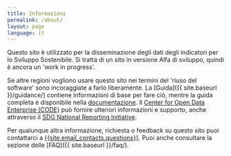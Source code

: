 ```yaml
---
title: Informazioni
permalink: /about/
layout: page
language: it
---
```


Questo sito è utilizzato per la disseminazione degli dati degli indicatori per lo Sviluppo Sostenibile. Si tratta di un sito in versione Alfa di sviluppo, quindi è ancora un 'work in progress'.

Se altre regioni vogliono usare questo sito nei termini del 'riuso del software' sono incoraggiate a farlo liberamente. La [Guida]({{ site.baseurl }}/guidance/) contiene informazioni di base per fare ciò, mentre la guida completa è disponibile nella [documentazione](https://open-sdg.readthedocs.io). Il [Center for Open Data Enterprise (CODE)](http://www.opendataenterprise.org/) può fornire ulteriori informazioni e supporto, anche attraverso il [SDG National Reporting Initiative](https://www.sdgreporting.org/).

Per qualunque altra informazione, richiesta o feedback su questo sito puoi contattarci a <a href="mailto:{{site.email_contacts.questions}}">{{site.email_contacts.questions}}</a>. Puoi anche consultare la sezione delle [FAQ]({{ site.baseurl }}/faq/).
